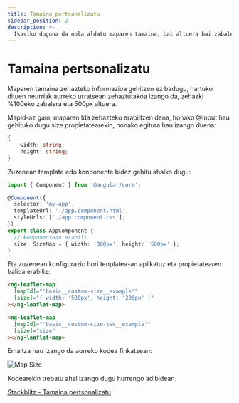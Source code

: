 ```yaml
---
title: Tamaina pertsonalizatu
sidebar_position: 2
description: >-
  Ikasiko duguna da nola aldatu maparen tamaina, bai altuera bai zabalera era lehenetsian dauden neurriak aldatuz
---
```


# Tamaina pertsonalizatu

Maparen tamaina zehazteko informazioa gehitzen ez badugu, hartuko dituen neurriak aurreko urratsean zehaztutakoa izango da, zehazki %100eko zabalera eta 500px altuera.

MapId-az gain, maparen Ida zehazteko erabiltzen dena, honako @Input hau gehituko dugu size propietatearekin, honako egitura hau izango duena:

```typescript
{
    width: string;
    height: string;
}
```

Zuzenean template edo konponente bidez gehitu ahalko dugu:

```typescript
import { Component } from '@angular/core';

@Component({
  selector: 'my-app',
  templateUrl: './app.component.html',
  styleUrls: ['./app.component.css'],
})
export class AppComponent {
  // konponentean erabili
  size: SizeMap = { width: '300px', height: '500px' };
}
```

Eta zuzenean konfigurazio hori tenplatea-an aplikatuz eta propietatearen balioa erabiliz:


```html
<ng-leaflet-map
  [mapId]="'basic__custom-size__example'"
  [size]="{ width: '500px', height: '200px' }"
></ng-leaflet-map>

<ng-leaflet-map
  [mapId]="'basic__custom-size-two__example'"
  [size]="size"
></ng-leaflet-map>
```

Emaitza hau izango da aurreko kodea finkatzean:

![Map Size](https://raw.githubusercontent.com/mugan86/i18n-ng-leaflet-doc/master/.gitbook/assets/01-mapa-tama%C3%B1o.png)

Kodearekin trebatu ahal izango dugu hurrengo adibidean.

[Stackblitz - Tamaina pertsonalizatu](https://stackblitz.com/edit/angular-leaflet-map-basic-custom-size?embed=1&file=src/app/app.component.ts&theme=dark)
